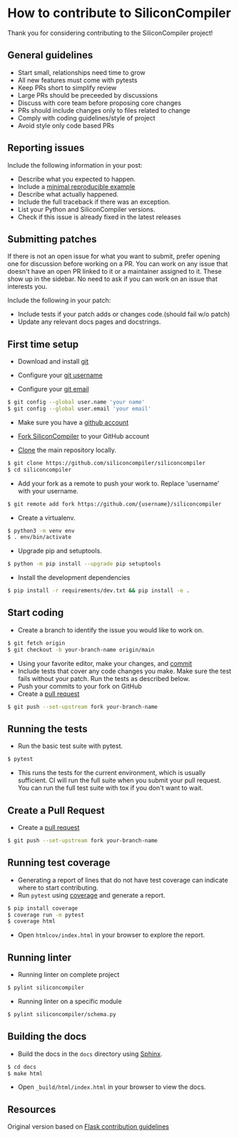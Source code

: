 How to contribute to SiliconCompiler
=====================================

Thank you for considering contributing to the SiliconCompiler project!

## General guidelines
- Start small, relationships need time to grow
- All new features must come with pytests
- Keep PRs short to simplify review
- Large PRs should be preceeded by discussions
- Discuss with core team before proposing core changes
- PRs should include changes only to files related to change
- Comply with coding guidelines/style of project
- Avoid style only code based PRs

## Reporting issues

Include the following information in your post:

- Describe what you expected to happen.
- Include a [minimal reproducible example](https://stackoverflow.com/help/minimal-reproducible-example)
- Describe what actually happened. 
- Include the full traceback if there was an exception.
- List your Python and SiliconCompiler versions. 
- Check if this issue is already fixed in the latest releases

## Submitting patches

If there is not an open issue for what you want to submit, prefer opening one 
for discussion before working on a PR. You can work on any issue that doesn't 
have an open PR linked to it or a maintainer assigned to it. These show up in 
the sidebar. No need to ask if you can work on an issue that interests you.

Include the following in your patch:

- Include tests if your patch adds or changes code.(should fail w/o patch) 
- Update any relevant docs pages and docstrings.


## First time setup

- Download and install [git](https://git-scm.com/downloads)

- Configure your [git username](https://docs.github.com/en/github/using-git/setting-your-username-in-git)

- Configure your [git email](https://docs.github.com/en/github/setting-up-and-managing-your-github-user-account/setting-your-commit-email-address)

```sh
$ git config --global user.name 'your name'
$ git config --global user.email 'your email'
```
- Make sure you have a [github account](https://github.com/join)

- [Fork SiliconCompiler]( https://github.com/siliconcompiler/siliconcompiler/fork) to your GitHub account

- [Clone]( https://docs.github.com/en/github/getting-started-with-github/fork-a-repo#step-2-create-a-local-clone-of-your-fork) the main repository locally.

    
```sh
$ git clone https://github.com/siliconcompiler/siliconcompiler
$ cd siliconcompiler
```

-  Add your fork as a remote to push your work to. Replace 'username' with your username. 

```sh
$ git remote add fork https://github.com/{username}/siliconcompiler
```

-  Create a virtualenv.
```sh
$ python3 -m venv env
$ . env/bin/activate
```

- Upgrade pip and setuptools.
```sh
$ python -m pip install --upgrade pip setuptools
```
   
- Install the development dependencies
```sh
$ pip install -r requirements/dev.txt && pip install -e .
```
  
## Start coding

-  Create a branch to identify the issue you would like to work on. 

```sh
$ git fetch origin
$ git checkout -b your-branch-name origin/main
```
- Using your favorite editor, make your changes, and [commit](https://dont-be-afraid-to-commit.readthedocs.io/en/latest/git/commandlinegit.html#commit-your-changes)
- Include tests that cover any code changes you make. Make sure the test fails without your patch. Run the tests as described below.
- Push your commits to your fork on GitHub
- Create a [pull request](https://docs.github.com/en/github/collaborating-with-issues-and-pull-requests/creating-a-pull-request)

```sh
$ git push --set-upstream fork your-branch-name
```

## Running the tests

- Run the basic test suite with pytest.

```sh
$ pytest
```
- This runs the tests for the current environment, which is usually sufficient. CI will run the full suite when you submit your pull
request. You can run the full test suite with tox if you don't want to wait.


## Create a Pull Request

- Create a [pull request](https://docs.github.com/en/github/collaborating-with-issues-and-pull-requests/creating-a-pull-request)

```sh
$ git push --set-upstream fork your-branch-name
```

## Running test coverage

- Generating a report of lines that do not have test coverage can indicate where to start contributing. 
- Run ``pytest`` using [coverage](https://coverage.readthedocs.io) and generate a report.

```sh
$ pip install coverage
$ coverage run -m pytest
$ coverage html
```
- Open ``htmlcov/index.html`` in your browser to explore the report.

## Running linter

- Running linter on complete project
```sh
$ pylint siliconcompiler
```

- Running linter on a specific module
```sh
$ pylint siliconcompiler/schema.py
```


## Building the docs

- Build the docs in the ``docs`` directory using [Sphinx](https://www.sphinx-doc.org/en/stable/).

```sh
$ cd docs
$ make html
```
- Open ``_build/html/index.html`` in your browser to view the docs.


## Resources ###

Original version based on [Flask contribution guidelines](https://flask.palletsprojects.com/en/2.0.x/contributing/)
